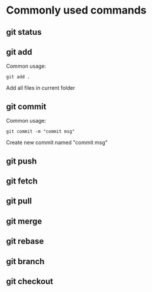 # Commonly used commands

## git status


## git add
Common usage:
```
git add .
```
Add all files in current folder

## git commit
Common usage:
```
git commit -m "commit msg"
```
Create new commit named "commit msg"

## git push

## git fetch

## git pull

## git merge

## git rebase

## git branch

## git checkout